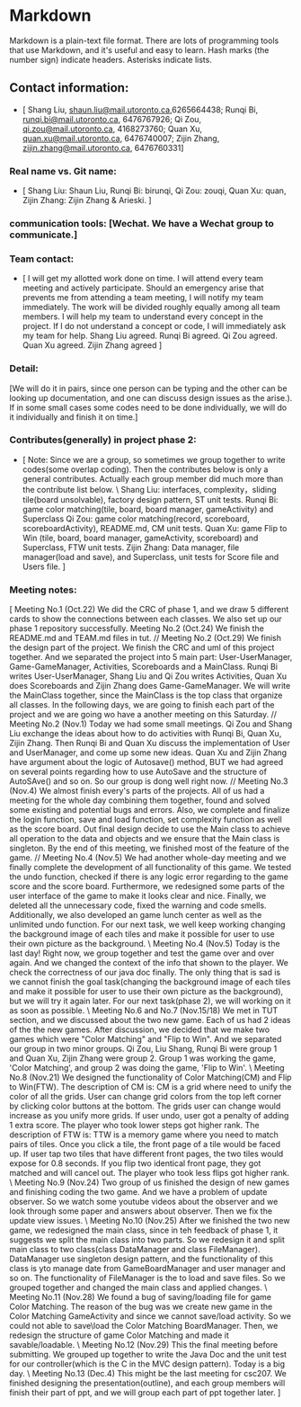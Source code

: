 # Markdown

Markdown is a plain-text file format. There are lots of programming tools that use Markdown, and it's useful and
easy to learn. Hash marks (the number sign) indicate headers. Asterisks indicate lists.


## Contact information: 
* [
Shang Liu, shaun.liu@mail.utoronto.ca,6265664438;
Runqi Bi, runqi.bi@mail.utoronto.ca, 6476767926;
Qi Zou, qi.zou@mail.utoronto.ca, 4168273760;
Quan Xu, quan.xu@mail.utoronto.ca, 6476740007;
Zijin Zhang, zijin.zhang@mail.utoronto.ca, 6476760331]


### Real name vs. Git name:
* [
Shang Liu: Shaun Liu,
Runqi Bi: birunqi,
Qi Zou: zouqi,
Quan Xu: quan,
Zijin Zhang: Zijin Zhang & Arieski.
]


### communication tools: [Wechat. We have a Wechat group to communicate.]


### Team contact:
* [ 
I will get my allotted work done on time.
I will attend every team meeting and actively participate.
Should an emergency arise that prevents me from attending a team meeting, I will notify my team immediately.
The work will be divided roughly equally among all team members.
I will help my team to understand every concept in the project.
If I do not understand a concept or code, I will immediately ask my team for help.
Shang Liu agreed.
Runqi Bi agreed.
Qi Zou agreed.
Quan Xu agreed.
Zijin Zhang agreed
]


### Detail:
[We will do it in pairs, since one person can be typing and the other can be looking up 
documentation, and one can discuss design issues as the arise.). If in some small cases some codes 
need to be done individually, we will do it individually and finish it on time.]


### Contributes(generally) in project phase 2:
* [
Note: Since we are a group, so sometimes we group together to write codes(some overlap 
coding). Then the contributes below is only a general contributes. Actually each group member 
did much more than the contribute list below.
\\
Shang Liu: interfaces, complexity，sliding tile(board unsolvable), factory design pattern, ST unit tests.
Runqi Bi: game color matching(tile, board, board manager, gameActivity) and Superclass
Qi Zou: game color matching(record, scoreboard, scoreboardActivity), README.md, CM unit tests.
Quan Xu: game Flip to Win (tile, board, board manager, gameActivity, scoreboard) and Superclass, FTW unit tests.
Zijin Zhang: Data manager, file manager(load and save), and Superclass, unit tests for Score file and Users file.
]


### Meeting notes:
[
Meeting No.1 (Oct.22)
We did the CRC of phase 1, and we draw 5 different cards to show the connections between each 
classes. We also set up our phase 1 repository successfully.
Meeting No.2 (Oct.24)
We finish the README.md and TEAM.md files in tut.
//
Meeting No.2 (Oct.29)
We finish the design part of the project. We finish the CRC and uml of this project together.
And we separated the project into 5 main part: User-UserManager, Game-GameManager, Activities, 
Scoreboards and a MainClass. Runqi Bi writes User-UserManager, Shang Liu and Qi Zou writes 
Activities, Quan Xu does Scoreboards and Zijin Zhang does Game-GameManager. We will write 
the MainClass together, since the MainClass is the top class that organize all classes.
In the following days, we are going to finish each part of the project and we are going wo have a 
another meeting on this Saturday.
//
Meeting No.2 (Nov.1)
Today we had some small meetings. Qi Zou and Shang Liu exchange the ideas about how to do 
activities with Runqi Bi, Quan Xu, Zijin Zhang. Then Runqi Bi and Quan Xu discuss the implementation 
of User and UserManager, and come up some new ideas. Quan Xu and Zijin Zhang have argument about the 
logic of Autosave() method, BUT we had agreed on several points regarding how to use AutoSave and 
the structure of AutoSAve() and so on. So our group is dong well right now.
//
Meeting No.3 (Nov.4)
We almost finish every's parts of the projects. All of us had a meeting for the whole day
combining them together, found and solved some existing and potential bugs and errors.
Also, we complete and finalize the login function, save and load function, set complexity
function as well as the score board. Out final design decide to use the Main
class to achieve all operation to the data and objects and we ensure that the Main class is singleton.
By the end of this meeting, we finished most of the feature of the game.
//
Meeting No.4 (Nov.5)
We had another whole-day meeting and we finally complete the development of all functionality
of this game. We tested the undo function, checked if there is any logic error regarding to
the game score and the score board. Furthermore, we redesigned some parts of the user interface
of the game to make it looks clear and nice. Finally, we deleted all the unnecessary code,
fixed the warning and code smells. Additionally, we also developed an game lunch center as well as
the unlimited undo function. For our next task, we well keep working changing the background image
of each tiles and make it possible for user to use their own picture as the background.
\\
Meeting No.4 (Nov.5)
Today is the last day! Right now, we group together and test the game over and over again. And we 
changed the context of the info that shown to the player. We check the correctness of our java doc 
finally. The only thing that is sad is we cannot finish the goal task(changing the background image 
of each tiles and make it possible for user to use their own picture as the background), but we will 
try it again later. For our next task(phase 2), we will working on it as soon as possible. 
\\
Meeting No.6 and No.7 (Nov.15/18)
We met in TUT section, and we discussed about the two new game. Each of us had 2 ideas of the the 
new games. After discussion, we decided that we make two games which were "Color Matching" and 
"Flip to Win". And we separated our group in two minor groups. Qi Zou, Liu Shang, Runqi Bi were
group 1 and Quan Xu, Zijin Zhang were group 2. Group 1 was working the game, 'Color Matching', and 
group 2 was doing the game, 'Flip to Win'.
\\
Meeting No.8 (Nov.21)
We designed the functionality of Color Matching(CM) and Flip to Win(FTW). 
The description of CM is:
CM is a grid where need to unify the color of all the grids. User can change grid colors from 
the top left corner by clicking color buttons at the bottom. The grids user can change would 
increase as you unify more grids. If user undo, user got a penalty of adding 1 extra score. 
The player who took lower steps got higher rank.
The description of FTW is:
TTW is a memory game where you need to match pairs of tiles. Once you click a tile, the front page 
of a tile would be faced up. If user tap two tiles that have different front pages, the two 
tiles would expose for 0.8 seconds. If you flip two identical front page, they got matched 
and will cancel out. The player who took less flips got higher rank.
\\
Meeting No.9 (Nov.24)
Two group of us finished the design of new games and finishing coding the two game. And we have a
problem of update observer. So we watch some youtube videos about the observer and we look through 
some paper and answers about observer. Then we fix the update view issues.
\\
Meeting No.10 (Nov.25)
After we finished the two new game, we redesigned the main class, since in teh feedback of phase 1, 
it suggests we split the main class into two parts. So we redesign it and split main class to two 
class(class DataManager and class FileManager). DataManager use singleton design pattern, and the 
functionality of this class is yto manage date from GameBoardManager and user manager and so on. 
The functionality of FileManager is the to load and save files. So we grouped together and changed 
the main class and applied changes.
\\
Meeting No.11 (Nov.28)
We found a bug of saving/loading file for game Color Matching. The reason of the bug was we create 
new game in the Color Matching GameActivity and since we cannot save/load activity. So we could 
not able to save\load the Color Matching BoardManager. Then, we redesign the structure of game 
Color Matching and made it savable/loadable.
\\
Meeting No.12 (Nov.29)
This the final meeting before submitting. We grouped up together to write the Java Doc and the unit 
test for our controller(which is the C in the MVC design pattern). 
Today is a big day.
\\
Meeting No.13 (Dec.4)
This might be the last meeting for csc207. We finished designing the presentation(outline), and each 
group members will finish their part of ppt, and we will group each part of ppt together later.
]

